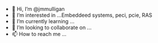 - 👋 Hi, I’m @jmmulligan
- 👀 I’m interested in ...Embeddeed systems, peci, pcie, RAS
- 🌱 I’m currently learning ...
- 💞️ I’m looking to collaborate on ...
- 📫 How to reach me ...

<!---
jmmulligan/jmmulligan is a ✨ special ✨ repository because its `README.md` (this file) appears on your GitHub profile.
You can click the Preview link to take a look at your changes.
--->
